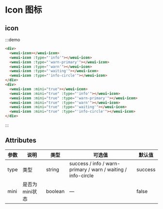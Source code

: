 # Icon 图标

## icon

:::demo
```html
<div>
  <weui-icon></weui-icon>
  <weui-icon :type="'info'"></weui-icon>
  <weui-icon :type="'warn-primary'"></weui-icon>
  <weui-icon :type="'warn'"></weui-icon>
  <weui-icon :type="'waiting'"></weui-icon>
  <weui-icon :type="'info-circle'"></weui-icon>
</div>
<div>
  <weui-icon :mini="true"></weui-icon>
  <weui-icon :mini="true" :type="'info'"></weui-icon>
  <weui-icon :mini="true" :type="'warn-primary'"></weui-icon>
  <weui-icon :mini="true" :type="'warn'"></weui-icon>
  <weui-icon :mini="true" :type="'waiting'"></weui-icon>
  <weui-icon :mini="true" :type="'info-circle'"></weui-icon>
</div>
```
:::

## Attributes

| 参数 | 说明           | 类型    | 可选值                                                       | 默认值  |
| ---- | -------------- | ------- | ------------------------------------------------------------ | ------- |
| type | 类型           | string  | success / info / warn-primary / warn / waiting / info-circle | success |
| mini | 是否为mini状态 | boolean | —                                                            | false   |